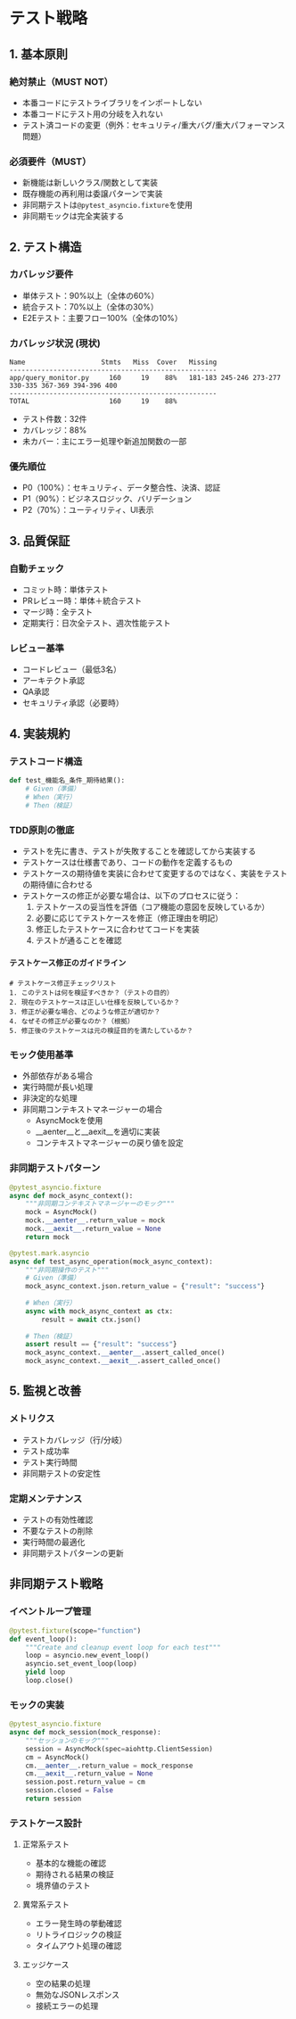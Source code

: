 # テスト戦略

## 1. 基本原則
### 絶対禁止（MUST NOT）
- 本番コードにテストライブラリをインポートしない
- 本番コードにテスト用の分岐を入れない
- テスト済コードの変更（例外：セキュリティ/重大バグ/重大パフォーマンス問題）

### 必須要件（MUST）
- 新機能は新しいクラス/関数として実装
- 既存機能の再利用は委譲パターンで実装
- 非同期テストは`@pytest_asyncio.fixture`を使用
- 非同期モックは完全実装する

## 2. テスト構造
### カバレッジ要件
- 単体テスト：90%以上（全体の60%）
- 統合テスト：70%以上（全体の30%）
- E2Eテスト：主要フロー100%（全体の10%）

### カバレッジ状況 (現状)
```
Name                   Stmts   Miss  Cover   Missing
----------------------------------------------------
app/query_monitor.py     160     19    88%   181-183 245-246 273-277 330-335 367-369 394-396 400
----------------------------------------------------
TOTAL                    160     19    88%
```

- テスト件数：32件
- カバレッジ：88%
- 未カバー：主にエラー処理や新追加関数の一部

### 優先順位
- P0（100%）：セキュリティ、データ整合性、決済、認証
- P1（90%）：ビジネスロジック、バリデーション
- P2（70%）：ユーティリティ、UI表示

## 3. 品質保証
### 自動チェック
- コミット時：単体テスト
- PRレビュー時：単体＋統合テスト
- マージ時：全テスト
- 定期実行：日次全テスト、週次性能テスト

### レビュー基準
- コードレビュー（最低3名）
- アーキテクト承認
- QA承認
- セキュリティ承認（必要時）

## 4. 実装規約
### テストコード構造
```python
def test_機能名_条件_期待結果():
    # Given（準備）
    # When（実行）
    # Then（検証）
```

### TDD原則の徹底
- テストを先に書き、テストが失敗することを確認してから実装する
- テストケースは仕様書であり、コードの動作を定義するもの
- テストケースの期待値を実装に合わせて変更するのではなく、実装をテストの期待値に合わせる
- テストケースの修正が必要な場合は、以下のプロセスに従う：
  1. テストケースの妥当性を評価（コア機能の意図を反映しているか）
  2. 必要に応じてテストケースを修正（修正理由を明記）
  3. 修正したテストケースに合わせてコードを実装
  4. テストが通ることを確認

#### テストケース修正のガイドライン
```
# テストケース修正チェックリスト
1. このテストは何を検証すべきか？（テストの目的）
2. 現在のテストケースは正しい仕様を反映しているか？
3. 修正が必要な場合、どのような修正が適切か？
4. なぜその修正が必要なのか？（根拠）
5. 修正後のテストケースは元の検証目的を満たしているか？
```

### モック使用基準
- 外部依存がある場合
- 実行時間が長い処理
- 非決定的な処理
- 非同期コンテキストマネージャーの場合
  - AsyncMockを使用
  - __aenter__と__aexit__を適切に実装
  - コンテキストマネージャーの戻り値を設定

### 非同期テストパターン
```python
@pytest_asyncio.fixture
async def mock_async_context():
    """非同期コンテキストマネージャーのモック"""
    mock = AsyncMock()
    mock.__aenter__.return_value = mock
    mock.__aexit__.return_value = None
    return mock

@pytest.mark.asyncio
async def test_async_operation(mock_async_context):
    """非同期操作のテスト"""
    # Given（準備）
    mock_async_context.json.return_value = {"result": "success"}
    
    # When（実行）
    async with mock_async_context as ctx:
        result = await ctx.json()
    
    # Then（検証）
    assert result == {"result": "success"}
    mock_async_context.__aenter__.assert_called_once()
    mock_async_context.__aexit__.assert_called_once()
```

## 5. 監視と改善
### メトリクス
- テストカバレッジ（行/分岐）
- テスト成功率
- テスト実行時間
- 非同期テストの安定性

### 定期メンテナンス
- テストの有効性確認
- 不要なテストの削除
- 実行時間の最適化
- 非同期テストパターンの更新

## 非同期テスト戦略

### イベントループ管理
```python
@pytest.fixture(scope="function")
def event_loop():
    """Create and cleanup event loop for each test"""
    loop = asyncio.new_event_loop()
    asyncio.set_event_loop(loop)
    yield loop
    loop.close()
```

### モックの実装
```python
@pytest_asyncio.fixture
async def mock_session(mock_response):
    """セッションのモック"""
    session = AsyncMock(spec=aiohttp.ClientSession)
    cm = AsyncMock()
    cm.__aenter__.return_value = mock_response
    cm.__aexit__.return_value = None
    session.post.return_value = cm
    session.closed = False
    return session
```

### テストケース設計
1. 正常系テスト
   - 基本的な機能の確認
   - 期待される結果の検証
   - 境界値のテスト

2. 異常系テスト
   - エラー発生時の挙動確認
   - リトライロジックの検証
   - タイムアウト処理の確認

3. エッジケース
   - 空の結果の処理
   - 無効なJSONレスポンス
   - 接続エラーの処理
